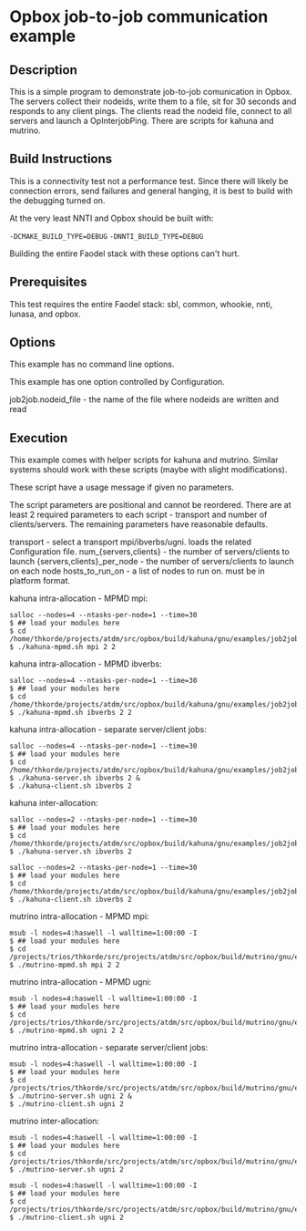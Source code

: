 # Opbox job-to-job communication example

## Description

This is a simple program to demonstrate job-to-job comunication in
Opbox.  The servers collect their nodeids, write them to a file, sit
for 30 seconds and responds to any client pings.  The clients read
the nodeid file, connect to all servers and launch a OpInterjobPing.
There are scripts for kahuna and mutrino.


## Build Instructions

This is a connectivity test not a performance test.  Since there
will likely be connection errors, send failures and general
hanging, it is best to build with the debugging turned on.

At the very least NNTI and Opbox should be built with:

`-DCMAKE_BUILD_TYPE=DEBUG`
`-DNNTI_BUILD_TYPE=DEBUG`

Building the entire Faodel stack with these options can't hurt.


## Prerequisites

This test requires the entire Faodel stack: sbl, common, whookie, nnti,
lunasa, and opbox.


## Options

This example has no command line options.

This example has one option controlled by Configuration.

job2job.nodeid_file - the name of the file where nodeids are written and read


## Execution

This example comes with helper scripts for kahuna and mutrino.
Similar systems should work with these scripts (maybe with slight
modifications).

These script have a usage message if given no parameters.

The script parameters are positional and cannot be reordered.  There
are at least 2 required parameters to each script - transport and
number of clients/servers.  The remaining parameters have reasonable
defaults.

transport                  - select a transport mpi/ibverbs/ugni.  loads the related Configuration file.
num_{servers,clients}      - the number of servers/clients to launch
{servers,clients}_per_node - the number of servers/clients to launch on each node
hosts_to_run_on            - a list of nodes to run on.  must be in platform format.


kahuna intra-allocation - MPMD mpi:

```
salloc --nodes=4 --ntasks-per-node=1 --time=30
$ ## load your modules here
$ cd /home/thkorde/projects/atdm/src/opbox/build/kahuna/gnu/examples/job2job
$ ./kahuna-mpmd.sh mpi 2 2
```

kahuna intra-allocation - MPMD ibverbs:

```
salloc --nodes=4 --ntasks-per-node=1 --time=30
$ ## load your modules here
$ cd /home/thkorde/projects/atdm/src/opbox/build/kahuna/gnu/examples/job2job
$ ./kahuna-mpmd.sh ibverbs 2 2
```

kahuna intra-allocation - separate server/client jobs:

```
salloc --nodes=4 --ntasks-per-node=1 --time=30
$ ## load your modules here
$ cd /home/thkorde/projects/atdm/src/opbox/build/kahuna/gnu/examples/job2job
$ ./kahuna-server.sh ibverbs 2 &
$ ./kahuna-client.sh ibverbs 2
```

kahuna inter-allocation:

```
salloc --nodes=2 --ntasks-per-node=1 --time=30
$ ## load your modules here
$ cd /home/thkorde/projects/atdm/src/opbox/build/kahuna/gnu/examples/job2job
$ ./kahuna-server.sh ibverbs 2
```
```
salloc --nodes=2 --ntasks-per-node=1 --time=30
$ ## load your modules here
$ cd /home/thkorde/projects/atdm/src/opbox/build/kahuna/gnu/examples/job2job
$ ./kahuna-client.sh ibverbs 2
```

mutrino intra-allocation - MPMD mpi:

```
msub -l nodes=4:haswell -l walltime=1:00:00 -I
$ ## load your modules here
$ cd /projects/trios/thkorde/src/projects/atdm/src/opbox/build/mutrino/gnu/examples/job2job
$ ./mutrino-mpmd.sh mpi 2 2
```

mutrino intra-allocation - MPMD ugni:

```
msub -l nodes=4:haswell -l walltime=1:00:00 -I
$ ## load your modules here
$ cd /projects/trios/thkorde/src/projects/atdm/src/opbox/build/mutrino/gnu/examples/job2job
$ ./mutrino-mpmd.sh ugni 2 2
```

mutrino intra-allocation - separate server/client jobs:

```
msub -l nodes=4:haswell -l walltime=1:00:00 -I
$ ## load your modules here
$ cd /projects/trios/thkorde/src/projects/atdm/src/opbox/build/mutrino/gnu/examples/job2job
$ ./mutrino-server.sh ugni 2 &
$ ./mutrino-client.sh ugni 2
```

mutrino inter-allocation:

```
msub -l nodes=4:haswell -l walltime=1:00:00 -I
$ ## load your modules here
$ cd /projects/trios/thkorde/src/projects/atdm/src/opbox/build/mutrino/gnu/examples/job2job
$ ./mutrino-server.sh ugni 2
```
```
msub -l nodes=4:haswell -l walltime=1:00:00 -I
$ ## load your modules here
$ cd /projects/trios/thkorde/src/projects/atdm/src/opbox/build/mutrino/gnu/examples/job2job
$ ./mutrino-client.sh ugni 2
```


